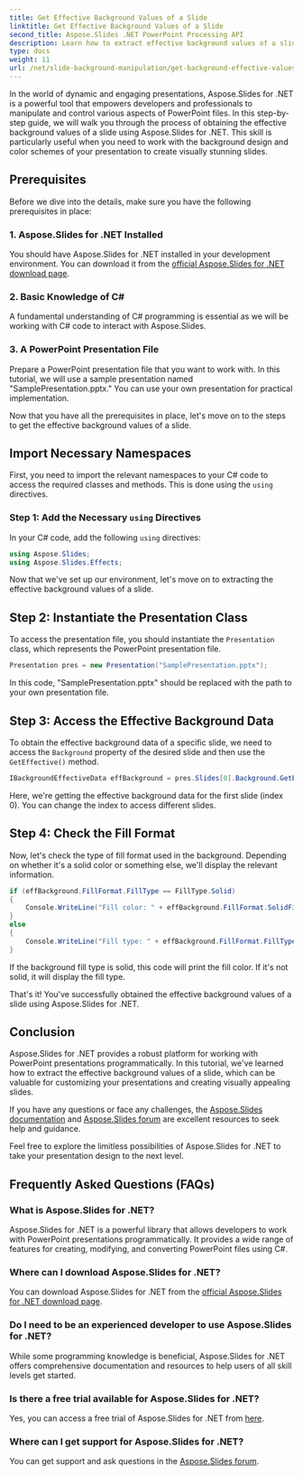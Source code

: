 ```yaml
---
title: Get Effective Background Values of a Slide
linktitle: Get Effective Background Values of a Slide
second_title: Aspose.Slides .NET PowerPoint Processing API
description: Learn how to extract effective background values of a slide in PowerPoint using Aspose.Slides for .NET. Enhance your presentation design skills today!
type: docs
weight: 11
url: /net/slide-background-manipulation/get-background-effective-values/
---
```


In the world of dynamic and engaging presentations, Aspose.Slides for .NET is a powerful tool that empowers developers and professionals to manipulate and control various aspects of PowerPoint files. In this step-by-step guide, we will walk you through the process of obtaining the effective background values of a slide using Aspose.Slides for .NET. This skill is particularly useful when you need to work with the background design and color schemes of your presentation to create visually stunning slides. 

## Prerequisites

Before we dive into the details, make sure you have the following prerequisites in place:

### 1. Aspose.Slides for .NET Installed

You should have Aspose.Slides for .NET installed in your development environment. You can download it from the [official Aspose.Slides for .NET download page](https://releases.aspose.com/slides/net/).

### 2. Basic Knowledge of C#

A fundamental understanding of C# programming is essential as we will be working with C# code to interact with Aspose.Slides.

### 3. A PowerPoint Presentation File

Prepare a PowerPoint presentation file that you want to work with. In this tutorial, we will use a sample presentation named "SamplePresentation.pptx." You can use your own presentation for practical implementation.

Now that you have all the prerequisites in place, let's move on to the steps to get the effective background values of a slide.

## Import Necessary Namespaces

First, you need to import the relevant namespaces to your C# code to access the required classes and methods. This is done using the `using` directives.

### Step 1: Add the Necessary `using` Directives

In your C# code, add the following `using` directives:

```csharp
using Aspose.Slides;
using Aspose.Slides.Effects;
```

Now that we've set up our environment, let's move on to extracting the effective background values of a slide.

## Step 2: Instantiate the Presentation Class

To access the presentation file, you should instantiate the `Presentation` class, which represents the PowerPoint presentation file.

```csharp
Presentation pres = new Presentation("SamplePresentation.pptx");
```

In this code, "SamplePresentation.pptx" should be replaced with the path to your own presentation file.

## Step 3: Access the Effective Background Data

To obtain the effective background data of a specific slide, we need to access the `Background` property of the desired slide and then use the `GetEffective()` method.

```csharp
IBackgroundEffectiveData effBackground = pres.Slides[0].Background.GetEffective();
```

Here, we're getting the effective background data for the first slide (index 0). You can change the index to access different slides.

## Step 4: Check the Fill Format

Now, let's check the type of fill format used in the background. Depending on whether it's a solid color or something else, we'll display the relevant information.

```csharp
if (effBackground.FillFormat.FillType == FillType.Solid)
{
    Console.WriteLine("Fill color: " + effBackground.FillFormat.SolidFillColor);
}
else
{
    Console.WriteLine("Fill type: " + effBackground.FillFormat.FillType);
}
```

If the background fill type is solid, this code will print the fill color. If it's not solid, it will display the fill type.

That's it! You've successfully obtained the effective background values of a slide using Aspose.Slides for .NET.

## Conclusion

Aspose.Slides for .NET provides a robust platform for working with PowerPoint presentations programmatically. In this tutorial, we've learned how to extract the effective background values of a slide, which can be valuable for customizing your presentations and creating visually appealing slides.

If you have any questions or face any challenges, the [Aspose.Slides documentation](https://reference.aspose.com/slides/net/) and [Aspose.Slides forum](https://forum.aspose.com/) are excellent resources to seek help and guidance.

Feel free to explore the limitless possibilities of Aspose.Slides for .NET to take your presentation design to the next level.

## Frequently Asked Questions (FAQs)

### What is Aspose.Slides for .NET?
   
Aspose.Slides for .NET is a powerful library that allows developers to work with PowerPoint presentations programmatically. It provides a wide range of features for creating, modifying, and converting PowerPoint files using C#.

### Where can I download Aspose.Slides for .NET?

You can download Aspose.Slides for .NET from the [official Aspose.Slides for .NET download page](https://releases.aspose.com/slides/net/).

### Do I need to be an experienced developer to use Aspose.Slides for .NET?

While some programming knowledge is beneficial, Aspose.Slides for .NET offers comprehensive documentation and resources to help users of all skill levels get started.

### Is there a free trial available for Aspose.Slides for .NET?

Yes, you can access a free trial of Aspose.Slides for .NET from [here](https://releases.aspose.com/).

### Where can I get support for Aspose.Slides for .NET?

You can get support and ask questions in the [Aspose.Slides forum](https://forum.aspose.com/).

